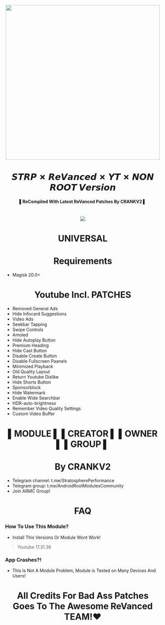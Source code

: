 <p align="center"><a href="https://t.me/AndroidRootModulesCommunity"><img src="https://i.imgur.com/MtXcp7r.png" width="500"></a></p>  
 <h1 align="center"><b> 𝙎𝙏𝙍𝙋 ✗ 𝙍𝙚𝙑𝙖𝙣𝙘𝙚𝙙 ✗ 𝙔𝙏 ✗ 𝙉𝙊𝙉 𝙍𝙊𝙊𝙏 𝙑𝙚𝙧𝙨𝙞𝙤𝙣 </b></h1> 
 <h4 align="center">▌ReCompiled With Latest ReVanced Patches By CRANKV2 ▌</h4>

 <h1 align="center"><b><a href="https://t.me/AndroidRootModulesCommunity"><img src="https://img.shields.io/badge/Join-Telegram%20Channel-red.svg?logo=Telegram"></a></b></h1>

<h1 align="center"><b> UNIVERSAL </b></h1> 
<h1 align="center"><b>Requirements</b></h1>

- Magisk 20.0+

<h1 align="center"><b>Youtube Incl. PATCHES</b></h1>

- Removed General Ads 
- Hide Infocard Suggestions 
- Video Ads 
- Seekbar Tapping 
- Swipe Controls 
- Amoled 
- Hide Autoplay Button 
- Premium Heading 
- Hide Cast Button 
- Disable Create Button 
- Disable Fullscreen Paanels 
- Minimized Playback 
- Old Quality Layout 
- Return Youtube Dislike 
- Hide Shorts Button 
- Sponsorblock 
- Hide Watermark 
- Enable Wide Searchbar 
- HDR-auto-brightness 
- Remember Video Quality 
Settings 
- Custom Video Buffer 

<h1 align="center"><b> ▌MODULE ▌ ▌CREATOR ▌ ▌OWNER ▌ ▌GROUP ▌</b></h1>

<h1 align="center"><b> By CRANKV2</b></h1>

- Telegram channel: t.me/StratospherePerformance
- Telegram group: t.me/AndroidRootModulesCommunity
- Join ARMC Group!

<h1 align="center"><b> FAQ </b></h1>

### How To Use This Module?
- Install This Versions Or Module Wont Work!
> Youtube 17.31.36

### App Crashes?!
- This Is Not A Module Problem, Module is Tested on Many Devices And Users!

<h1 align="center"><b> All Credits For Bad Ass Patches Goes To The Awesome  ReVanced TEAM!❤️ </b></h1>


